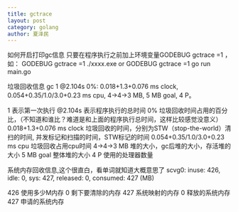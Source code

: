 ```yaml
---
title: gctrace
layout: post
category: golang
author: 夏泽民
---
```

如何开启打印gc信息
只要在程序执行之前加上环境变量GODEBUG gctrace =1 ，如：
GODEBUG gctrace =1 ./xxxx.exe or GODEBUG gctrace =1 go run main.go
<!-- more -->
垃圾回收信息
gc 1 @2.104s 0%: 0.018+1.3+0.076 ms clock, 0.054+0.35/1.0/3.0+0.23 ms cpu, 4->4->3 MB, 5 MB goal, 4 P。

1 表示第一次执行
@2.104s 表示程序执行的总时间
0% 垃圾回收时间占用的百分比，（不知道和谁比？难道是和上面的程序执行总时间，这样比较感觉没意义）
0.018+1.3+0.076 ms clock 垃圾回收的时间，分别为STW（stop-the-world）清扫的时间, 并发标记和扫描的时间，STW标记的时间
0.054+0.35/1.0/3.0+0.23 ms cpu 垃圾回收占用cpu时间
4->4->3 MB 堆的大小，gc后堆的大小，存活堆的大小
5 MB goal 整体堆的大小
4 P 使用的处理器数量

系统内存回收信息,这个很直白，看单词就知道大概意思了
scvg0: inuse: 426, idle: 0, sys: 427, released: 0, consumed: 427 (MB)

426 使用多少M内存
0 剩下要清除的内存
427 系统映射的内存
0 释放的系统内存
427 申请的系统内存

